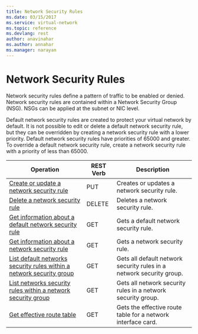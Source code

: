 ```yaml
---
title: Network Security Rules
ms.date: 03/15/2017
ms.service: virtual-network
ms.topic: reference
ms.devlang: rest
author: anavinahar 
ms.author: annahar 
ms.manager: narayan
---
```

# Network Security Rules
Network security rules define a pattern of traffic to be enabled or denied. Network security rules are contained within a Network Security Group (NSG). NSGs can be applied at the subnet or NIC level.  
  
Default network security rules are created to protect your virtual network by default. It is not possible to edit or delete a default network security rule, but they can be overridden by creating a network security rule with a lower priority. Default network security rules have priorities of 65000 and greater. To override a default network security rule, create a network security rule with a priority of less than 65000.  

| Operation | REST Verb | Description | 
|---------|---------|-----------|
| [Create or update a network security rule](create-or-update-a-network-security-rule.md) |  PUT | Creates or updates a network security rule. |  
| [Delete a network security rule](delete-a-network-security-rule.md)       |  DELETE | Deletes a network security rule. |  
| [Get information about a default network security rule ](get-information-about-a-default-network-security-rule.md)       |  GET | Gets a default network security rule. |  
| [Get information about a network security rule ](get-information-about-a-network-security-rule.md)      |  GET | Gets a network security rule. |  
| [List default networks security rules within a network security group](list-default-networks-security-rules-within-a-network-security-group.md)      |  GET | Gets all default network security rules in a network security group. |  
| [List networks security rules within a network security group](list-networks-security-rules-within-a-network-security-group.md)|  GET | Gets all network security rules in a network security group. |  
| [Get effective route table](get-effective-route-table.md)|  GET | Gets the effective route table for a network interface card. |  
